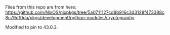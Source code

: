 Files from this repo are from here: https://github.com/NixOS/nixpkgs/tree/5a0711127cd8b916c3d3128f473388c8c79df0da/pkgs/development/python-modules/cryptography

Modified to pin to 43.0.3.
